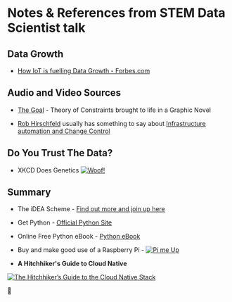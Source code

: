 # Notes & References from STEM Data Scientist talk




## Data Growth

* [How IoT is fuelling Data Growth - Forbes.com](https://www.forbes.com/sites/louiscolumbus/2017/12/10/2017-roundup-of-internet-of-things-forecasts/)



## Audio and Video Sources

* [The Goal](https://wordery.com/the-goal-eliyahu-m-goldratt-9780884272076) - Theory of Constraints brought to life in a Graphic Novel

* [Rob Hirschfeld](https://www.twitter.com/zehickle) usually has something to say about [Infrastructure automation and Change Control](https://robhirschfeld.com/)



## Do You Trust The Data?

* XKCD Does Genetics [![Woof!](https://imgs.xkcd.com/comics/genetic_testing.png)](https://xkcd.com/1706)




## Summary

* The iDEA Scheme - [Find out more and join up here](https://idea.org.uk/#big-idea)

* Get Python - [Official Python Site](https://www.python.org/)

* Online Free Python eBook - [Python eBook](http://do.co/python-book)

* Buy and make good use of a Raspberry Pi - [![Pi me Up](https://www.raspberrypi.org/app/uploads/2017/05/Raspberry-Pi-3-Ports-1-1833x1080.jpg)](https://www.raspberrypi.org/)

* **A Hitchhiker's Guide to Cloud Native**

 [![The Hitchhiker’s Guide to the Cloud Native Stack](https://i.ytimg.com/vi/eMMkOyZwam4/hqdefault.jpg)](https://www.youtube.com/watch?v=eMMkOyZwam4)



:rocket:
